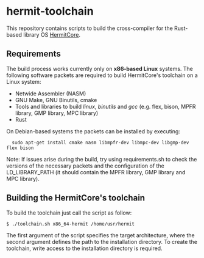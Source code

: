 # hermit-toolchain

This repository contains scripts to build the cross-compiler for the Rust-based library OS [HermitCore](https://github.com/hermit-os/libhermit-rs).

## Requirements

The build process works currently only on **x86-based Linux** systems. The following software packets are required to build HermitCore's toolchain on a Linux system:

* Netwide Assembler (NASM)
* GNU Make, GNU Binutils, cmake
* Tools and libraries to build *linux*, *binutils* and *gcc* (e.g. flex, bison, MPFR library, GMP library, MPC library)
* Rust

On Debian-based systems the packets can be installed by executing:
```
  sudo apt-get install cmake nasm libmpfr-dev libmpc-dev libgmp-dev flex bison
```

Note: If issues arise during the build, try using requirements.sh to check the versions of the necessary packets and the configuration of the LD_LIBRARY_PATH (it should contain the MPFR library, GMP library and MPC library).

## Building the HermitCore's toolchain

To build the toolchain just call the script as follow:

```bash
$ ./toolchain.sh x86_64-hermit /home/usr/hermit
```

The first argument of the script specifies the target architecture, where the second argument defines the path to the installation directory.
To create the toolchain, write access to the installation directory is required.
